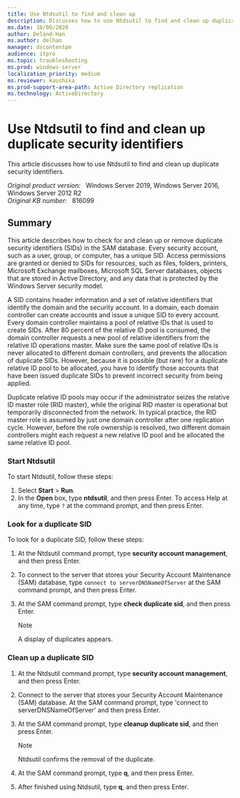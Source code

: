 ```yaml
---
title: Use Ntdsutil to find and clean up 
description: Discusses how to use Ntdsutil to find and clean up duplicate security identifiers.
ms.date: 10/09/2020
author: Deland-Han
ms.author: delhan 
manager: dscontentpm
audience: itpro
ms.topic: troubleshooting
ms.prod: windows-server
localization_priority: medium
ms.reviewer: kaushika
ms.prod-support-area-path: Active Directory replication
ms.technology: ActiveDirectory
---
```

# Use Ntdsutil to find and clean up duplicate security identifiers

This article discusses how to use Ntdsutil to find and clean up duplicate security identifiers.

_Original product version:_ &nbsp; Windows Server 2019, Windows Server 2016, Windows Server 2012 R2  
_Original KB number:_ &nbsp; 816099

## Summary

This article describes how to check for and clean up or remove duplicate security identifiers (SIDs) in the SAM database.
Every security account, such as a user, group, or computer, has a unique SID. Access permissions are granted or denied to SIDs for resources, such as files, folders, printers, Microsoft Exchange mailboxes, Microsoft SQL Server databases, objects that are stored in Active Directory, and any data that is protected by the Windows Server security model.

A SID contains header information and a set of relative identifiers that identify the domain and the security account. In a domain, each domain controller can create accounts and issue a unique SID to every account. Every domain controller maintains a pool of relative IDs that is used to create SIDs. After 80 percent of the relative ID pool is consumed, the domain controller requests a new pool of relative identifiers from the relative ID operations master. Make sure the same pool of relative IDs is never allocated to different domain controllers, and prevents the allocation of duplicate SIDs. However, because it is possible (but rare) for a duplicate relative ID pool to be allocated, you have to identify those accounts that have been issued duplicate SIDs to prevent incorrect security from being applied.

Duplicate relative ID pools may occur if the administrator seizes the relative ID master role (RID master), while the original RID master is operational but temporarily disconnected from the network. In typical practice, the RID master role is assumed by just one domain controller after one replication cycle. However, before the role ownership is resolved, two different domain controllers might each request a new relative ID pool and be allocated the same relative ID pool.

### Start Ntdsutil

To start Ntdsutil, follow these steps:  

1. Select **Start** > **Run**.
2. In the **Open** box, type **ntdsutil**, and then press Enter. To access Help at any time, type `?` at the command prompt, and then press Enter.

### Look for a duplicate SID

To look for a duplicate SID, follow these steps:  

1. At the Ntdsutil command prompt, type **security account management**, and then press Enter.
2. To connect to the server that stores your Security Account Maintenance (SAM) database, type `connect to serverDNSNameOfServer`  at the SAM command prompt, and then press Enter.
3. At the SAM command prompt, type **check duplicate sid**, and then press Enter.

    > [!Note]
    > A display of duplicates appears.

### Clean up a duplicate SID

1. At the Ntdsutil command prompt, type **security account management**, and then press Enter.
2. Connect to the server that stores your Security Account Maintenance (SAM) database. At the SAM command prompt, type 'connect to serverDNSNameOfServer' and then press Enter.
3. At the SAM command prompt, type **cleanup duplicate sid**, and then press Enter.

    > [!Note]
    > Ntdsutil confirms the removal of the duplicate.
4. At the SAM command prompt, type **q**, and then press Enter.
5. After finished using Ntdsutil, type **q**, and then press Enter.  
